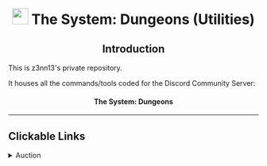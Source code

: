 <h1 align="center"><img src="https://media.discordapp.net/attachments/710699457867546694/959830273749569586/2020.10.13_22.14.04.gif" height=32px width=32px></img>&nbspThe System: Dungeons (Utilities)</h1>

<h2 align="center">Introduction</h2>
This is z3nn13's private repository.

It houses all the commands/tools coded for the Discord Community Server:

<h4 align="center">The System: Dungeons</h4>

---

## Clickable Links

<details>
    <summary>Auction</summary>

- 📂[Open Folder](Auto_Moderation/Anti_Phishing)  
**•** 📂[Open Folder](Auto_Moderation/Anti_Phishing)
</details>
